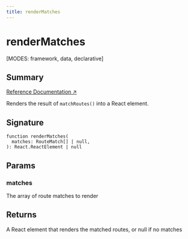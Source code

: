 ```yaml
---
title: renderMatches
---
```


# renderMatches

<!--
⚠️ ⚠️ IMPORTANT ⚠️ ⚠️ 

Thank you for helping improve our documentation!

This file is auto-generated from the JSDoc comments in the source
code, so please edit the JSDoc comments in the file below and this
file will be re-generated once those changes are merged.

https://github.com/remix-run/react-router/blob/main/packages/react-router/lib/components.tsx
-->

[MODES: framework, data, declarative]

## Summary

[Reference Documentation ↗](https://api.reactrouter.com/v7/functions/react_router.renderMatches.html)

Renders the result of `matchRoutes()` into a React element.

## Signature

```tsx
function renderMatches(
  matches: RouteMatch[] | null,
): React.ReactElement | null
```

## Params

### matches

The array of route matches to render

## Returns

A React element that renders the matched routes, or null if no matches

